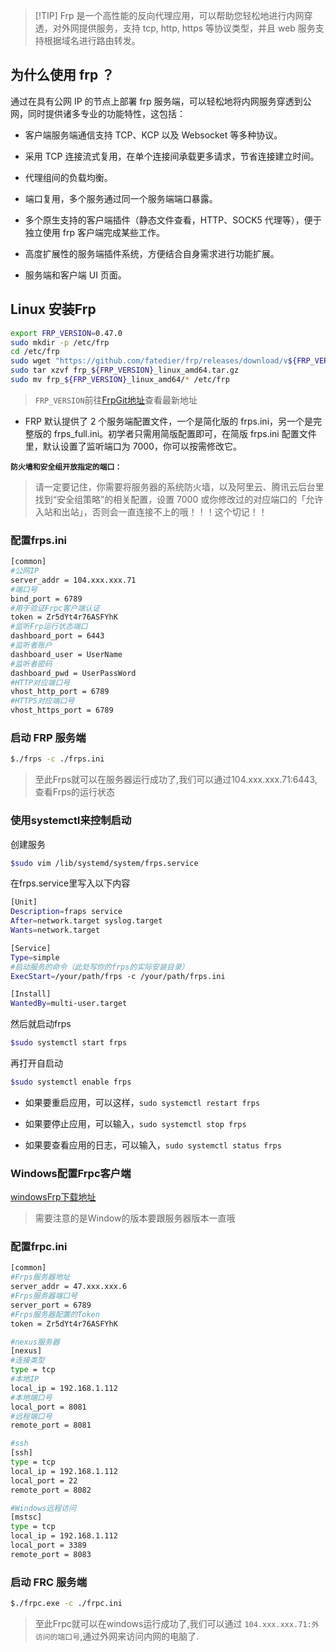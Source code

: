 >[!TIP] Frp 是一个高性能的反向代理应用，可以帮助您轻松地进行内网穿透，对外网提供服务，支持 tcp, http, https 等协议类型，并且 web 服务支持根据域名进行路由转发。

## 为什么使用 frp ？

通过在具有公网 IP 的节点上部署 frp 服务端，可以轻松地将内网服务穿透到公网，同时提供诸多专业的功能特性，这包括：

- 客户端服务端通信支持 TCP、KCP 以及 Websocket 等多种协议。

- 采用 TCP 连接流式复用，在单个连接间承载更多请求，节省连接建立时间。

- 代理组间的负载均衡。

- 端口复用，多个服务通过同一个服务端端口暴露。

- 多个原生支持的客户端插件（静态文件查看，HTTP、SOCK5 代理等），便于独立使用 frp 客户端完成某些工作。

- 高度扩展性的服务端插件系统，方便结合自身需求进行功能扩展。

- 服务端和客户端 UI 页面。

## Linux 安装Frp

```bash
export FRP_VERSION=0.47.0
sudo mkdir -p /etc/frp
cd /etc/frp
sudo wget "https://github.com/fatedier/frp/releases/download/v${FRP_VERSION}/frp_${FRP_VERSION}_linux_amd64.tar.gz"
sudo tar xzvf frp_${FRP_VERSION}_linux_amd64.tar.gz
sudo mv frp_${FRP_VERSION}_linux_amd64/* /etc/frp
```

>`FRP_VERSION`前往[FrpGit地址](https://github.com/fatedier/frp/releases)查看最新地址

- FRP 默认提供了 2 个服务端配置文件，一个是简化版的 frps.ini，另一个是完整版的 frps_full.ini。初学者只需用简版配置即可，在简版 frps.ini 配置文件里，默认设置了监听端口为 7000，你可以按需修改它。

**`防火墙和安全组开放指定的端口：`**

>请一定要记住，你需要将服务器的系统防火墙，以及阿里云、腾讯云后台里找到“安全组策略”的相关配置，设置 7000 或你修改过的对应端口的「允许入站和出站」，否则会一直连接不上的哦！！！这个切记！！

### 配置frps.ini

```bash
[common]
#公网IP
server_addr = 104.xxx.xxx.71
#端口号
bind_port = 6789
#用于验证Frpc客户端认证
token = Zr5dYt4r76ASFYhK
#监听Frp运行状态端口
dashboard_port = 6443
#监听者账户
dashboard_user = UserName
#监听者密码
dashboard_pwd = UserPassWord
#HTTP对应端口号
vhost_http_port = 6789
#HTTPS对应端口号
vhost_https_port = 6789
```

### 启动 FRP 服务端

```bash
$./frps -c ./frps.ini
```

>至此Frps就可以在服务器运行成功了,我们可以通过104.xxx.xxx.71:6443,查看Frps的运行状态

### 使用systemctl来控制启动

创建服务

```bash
$sudo vim /lib/systemd/system/frps.service
```

在frps.service里写入以下内容

```bash
[Unit]
Description=fraps service
After=network.target syslog.target
Wants=network.target

[Service]
Type=simple
#启动服务的命令（此处写你的frps的实际安装目录）
ExecStart=/your/path/frps -c /your/path/frps.ini

[Install]
WantedBy=multi-user.target
```

然后就启动frps

```bash
$sudo systemctl start frps
```

再打开自启动

```bash
$sudo systemctl enable frps
```

- 如果要重启应用，可以这样，`sudo systemctl restart frps`

- 如果要停止应用，可以输入，`sudo systemctl stop frps`

- 如果要查看应用的日志，可以输入，`sudo systemctl status frps`

### Windows配置Frpc客户端

[windowsFrp下载地址](https://github.com/fatedier/frp/releases)

>需要注意的是Window的版本要跟服务器版本一直哦

### 配置frpc.ini

```bash
[common]
#Frps服务器地址
server_addr = 47.xxx.xxx.6
#Frps服务器端口号
server_port = 6789
#Frps服务器配置的Token
token = Zr5dYt4r76ASFYhK

#nexus服务器
[nexus]
#连接类型
type = tcp
#本地IP
local_ip = 192.168.1.112
#本地端口号
local_port = 8081
#远程端口号
remote_port = 8081

#ssh
[ssh]
type = tcp
local_ip = 192.168.1.112
local_port = 22
remote_port = 8082

#Windows远程访问
[mstsc]
type = tcp
local_ip = 192.168.1.112
local_port = 3389
remote_port = 8083
```

### 启动 FRC 服务端

```bash
$./frpc.exe -c ./frpc.ini
```

>至此Frpc就可以在windows运行成功了,我们可以通过
`104.xxx.xxx.71:外访问的端口号`,通过外网来访问内网的电脑了.
